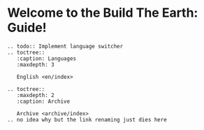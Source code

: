 <!---
title: Root
path: /..
version: 1.1.1
last-updated: 
authors:
  - @ezraen1
--->
Welcome to the Build The Earth: Guide!
==================================================

```eval_rst
.. todo:: Implement language switcher
.. toctree::
   :caption: Languages
   :maxdepth: 3

   English <en/index>
```

```eval_rst
.. toctree::
   :maxdepth: 2
   :caption: Archive

   Archive <archive/index>
.. no idea why but the link renaming just dies here
```   